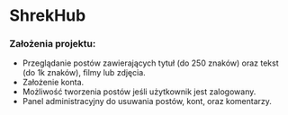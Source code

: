# ShrekHub



### Założenia projektu:
- Przeglądanie postów zawierających tytuł (do 250 znaków) oraz tekst (do 1k znaków), filmy lub zdjęcia.
- Założenie konta.
- Możliwość tworzenia postów jeśli użytkownik jest zalogowany.
- Panel administracyjny do usuwania postów, kont, oraz komentarzy.
